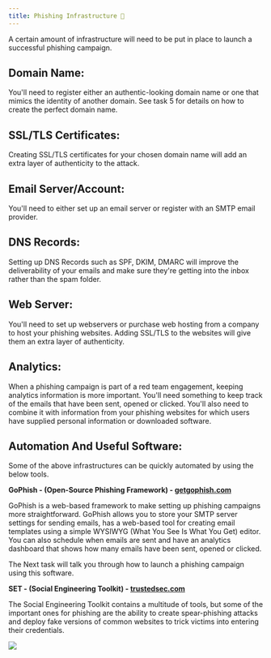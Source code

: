 ```yaml
---
title: Phishing Infrastructure 🪻
---
```

A certain amount of infrastructure will need to be put in place to launch a successful phishing campaign.

## Domain Name:

You'll need to register either an authentic-looking domain name or one that mimics the identity of another domain. See task 5 for details on how to create the perfect domain name.

## SSL/TLS Certificates:

Creating SSL/TLS certificates for your chosen domain name will add an extra layer of authenticity to the attack.

## Email Server/Account:

You'll need to either set up an email server or register with an SMTP email provider. 

## DNS Records:

Setting up DNS Records such as SPF, DKIM, DMARC will improve the deliverability of your emails and make sure they're getting into the inbox rather than the spam folder.

## Web Server:

You'll need to set up webservers or purchase web hosting from a company to host your phishing websites. Adding SSL/TLS to the websites will give them an extra layer of authenticity. 

## Analytics:

When a phishing campaign is part of a red team engagement, keeping analytics information is more important. You'll need something to keep track of the emails that have been sent, opened or clicked. You'll also need to combine it with information from your phishing websites for which users have supplied personal information or downloaded software. 

## Automation And Useful Software:

Some of the above infrastructures can be quickly automated by using the below tools.

**GoPhish - (Open-Source Phishing Framework) - [getgophish.com](https://getgophish.com/)**

GoPhish is a web-based framework to make setting up phishing campaigns more straightforward. GoPhish allows you to store your SMTP server settings for sending emails, has a web-based tool for creating email templates using a simple WYSIWYG (What You See Is What You Get) editor. You can also schedule when emails are sent and have an analytics dashboard that shows how many emails have been sent, opened or clicked.

The Next task will talk you through how to launch a phishing campaign using this software.  

**SET - (Social Engineering Toolkit) - [trustedsec.com](https://www.trustedsec.com/tools/the-social-engineer-toolkit-set/)**

The Social Engineering Toolkit contains a multitude of tools, but some of the important ones for phishing are the ability to create spear-phishing attacks and deploy fake versions of common websites to trick victims into entering their credentials.

![](Pasted%20image%2020240128142351.png)

